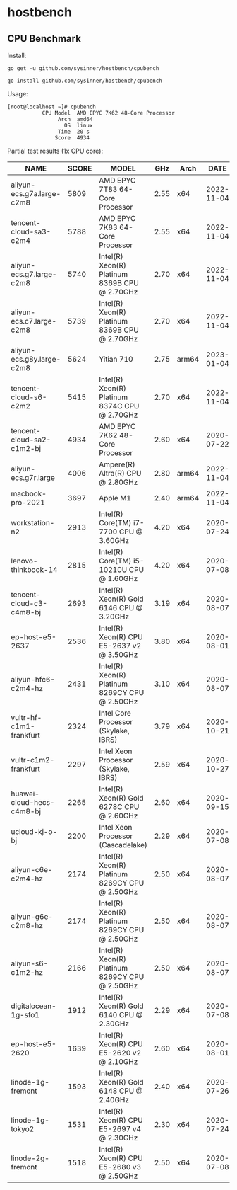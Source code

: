 # hostbench



## CPU Benchmark

Install:

``` shell
go get -u github.com/sysinner/hostbench/cpubench

go install github.com/sysinner/hostbench/cpubench
```

Usage:

``` shell
[root@localhost ~]# cpubench
           CPU Model  AMD EPYC 7K62 48-Core Processor
                Arch  amd64
                  OS  linux
                Time  20 s
               Score  4934
```

Partial test results (1x CPU core):

| NAME                      | SCORE | MODEL                                          | GHz  | Arch  | DATE       |
|---------------------------|-------|------------------------------------------------|------|-------|------------|
| aliyun-ecs.g7a.large-c2m8 | 5809  | AMD EPYC 7T83 64-Core Processor                | 2.55 | x64   | 2022-11-04 |
| tencent-cloud-sa3-c2m4    | 5788  | AMD EPYC 7K83 64-Core Processor                | 2.55 | x64   | 2022-11-04 |
| aliyun-ecs.g7.large-c2m8  | 5740  | Intel(R) Xeon(R) Platinum 8369B CPU @ 2.70GHz  | 2.70 | x64   | 2022-11-04 |
| aliyun-ecs.c7.large-c2m8  | 5739  | Intel(R) Xeon(R) Platinum 8369B CPU @ 2.70GHz  | 2.70 | x64   | 2022-11-04 |
| aliyun-ecs.g8y.large-c2m8 | 5624  | Yitian 710                                     | 2.75 | arm64 | 2023-01-04 |
| tencent-cloud-s6-c2m2     | 5415  | Intel(R) Xeon(R) Platinum 8374C CPU @ 2.70GHz  | 2.70 | x64   | 2022-11-04 |
| tencent-cloud-sa2-c1m2-bj | 4934  | AMD EPYC 7K62 48-Core Processor                | 2.60 | x64   | 2020-07-22 |
| aliyun-ecs.g7r.large      | 4006  | Ampere(R) Altra(R) CPU @ 2.80GHz               | 2.80 | arm64 | 2022-11-04 |
| macbook-pro-2021          | 3697  | Apple M1                                       | 2.40 | arm64 | 2022-11-04 |
| workstation-n2            | 2913  | Intel(R) Core(TM) i7-7700 CPU @ 3.60GHz        | 4.20 | x64   | 2020-07-24 |
| lenovo-thinkbook-14       | 2815  | Intel(R) Core(TM) i5-10210U CPU @ 1.60GHz      | 4.20 | x64   | 2020-07-08 |
| tencent-cloud-c3-c4m8-bj  | 2693  | Intel(R) Xeon(R) Gold 6146 CPU @ 3.20GHz       | 3.19 | x64   | 2020-08-07 |
| ep-host-e5-2637           | 2536  | Intel(R) Xeon(R) CPU E5-2637 v2 @ 3.50GHz      | 3.80 | x64   | 2020-08-01 |
| aliyun-hfc6-c2m4-hz       | 2431  | Intel(R) Xeon(R) Platinum 8269CY CPU @ 2.50GHz | 3.10 | x64   | 2020-08-07 |
| vultr-hf-c1m1-frankfurt   | 2324  | Intel Core Processor (Skylake, IBRS)           | 3.79 | x64   | 2020-10-21 |
| vultr-c1m2-frankfurt      | 2297  | Intel Xeon Processor (Skylake, IBRS)           | 2.59 | x64   | 2020-10-27 |
| huawei-cloud-hecs-c4m8-bj | 2265  | Intel(R) Xeon(R) Gold 6278C CPU @ 2.60GHz      | 2.60 | x64   | 2020-09-15 |
| ucloud-kj-o-bj            | 2200  | Intel Xeon Processor (Cascadelake)             | 2.29 | x64   | 2020-07-08 |
| aliyun-c6e-c2m4-hz        | 2174  | Intel(R) Xeon(R) Platinum 8269CY CPU @ 2.50GHz | 2.50 | x64   | 2020-08-07 |
| aliyun-g6e-c2m8-hz        | 2174  | Intel(R) Xeon(R) Platinum 8269CY CPU @ 2.50GHz | 2.50 | x64   | 2020-08-07 |
| aliyun-s6-c1m2-hz         | 2166  | Intel(R) Xeon(R) Platinum 8269CY CPU @ 2.50GHz | 2.50 | x64   | 2020-08-07 |
| digitalocean-1g-sfo1      | 1912  | Intel(R) Xeon(R) Gold 6140 CPU @ 2.30GHz       | 2.29 | x64   | 2020-07-08 |
| ep-host-e5-2620           | 1639  | Intel(R) Xeon(R) CPU E5-2620 v2 @ 2.10GHz      | 2.60 | x64   | 2020-08-01 |
| linode-1g-fremont         | 1593  | Intel(R) Xeon(R) Gold 6148 CPU @ 2.40GHz       | 2.40 | x64   | 2020-07-26 |
| linode-1g-tokyo2          | 1531  | Intel(R) Xeon(R) CPU E5-2697 v4 @ 2.30GHz      | 2.30 | x64   | 2020-07-24 |
| linode-2g-fremont         | 1518  | Intel(R) Xeon(R) CPU E5-2680 v3 @ 2.50GHz      | 2.50 | x64   | 2020-07-08 |

